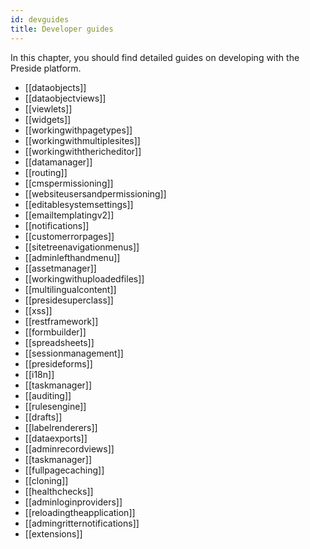 ```yaml
---
id: devguides
title: Developer guides
---
```


In this chapter, you should find detailed guides on developing with the Preside platform.

* [[dataobjects]]
* [[dataobjectviews]]
* [[viewlets]]
* [[widgets]]
* [[workingwithpagetypes]]
* [[workingwithmultiplesites]]
* [[workingwiththericheditor]]
* [[datamanager]]
* [[routing]]
* [[cmspermissioning]]
* [[websiteusersandpermissioning]]
* [[editablesystemsettings]]
* [[emailtemplatingv2]]
* [[notifications]]
* [[customerrorpages]]
* [[sitetreenavigationmenus]]
* [[adminlefthandmenu]]
* [[assetmanager]]
* [[workingwithuploadedfiles]]
* [[multilingualcontent]]
* [[presidesuperclass]]
* [[xss]]
* [[restframework]]
* [[formbuilder]]
* [[spreadsheets]]
* [[sessionmanagement]]
* [[presideforms]]
* [[i18n]]
* [[taskmanager]]
* [[auditing]]
* [[rulesengine]]
* [[drafts]]
* [[labelrenderers]]
* [[dataexports]]
* [[adminrecordviews]]
* [[taskmanager]]
* [[fullpagecaching]]
* [[cloning]]
* [[healthchecks]]
* [[adminloginproviders]]
* [[reloadingtheapplication]]
* [[admingritternotifications]]
* [[extensions]]
